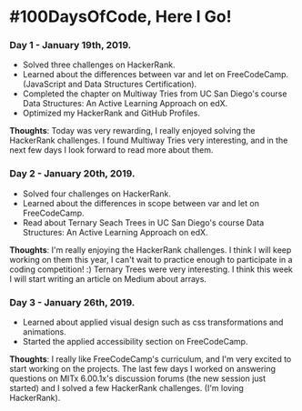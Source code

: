 # #100DaysOfCode, Here I Go!

### Day 1 - January 19th, 2019.
  - Solved three challenges on HackerRank.
  - Learned about the differences between var and let on FreeCodeCamp. (JavaScript and Data Structures Certification).
  - Completed the chapter on Multiway Tries from UC San Diego's course Data Structures: An Active Learning Approach on edX.
  - Optimized my HackerRank and GitHub Profiles.

**Thoughts**: Today was very rewarding, I really enjoyed solving the HackerRank challenges. I found Multiway Tries very interesting,        and in the next few days I look forward to read more about them. 

### Day 2 - January 20th, 2019.
  - Solved four challenges on HackerRank.
  - Learned about the differences in scope between var and let on FreeCodeCamp.
  - Read about Ternary Seach Trees in UC San Diego's course Data Structures: An Active Learning Approach on edX.
 
**Thoughts**: I'm really enjoying the HackerRank challenges. I think I will keep working on them this year, I can't wait to practice enough to participate in a coding competition! :) Ternary Trees were very interesting. I think this week I will start writing an article on Medium about arrays. 

### Day 3 - January 26th, 2019.
  - Learned about applied visual design such as css transformations and animations.
  - Started the applied accessibility section on FreeCodeCamp.
  
  **Thoughts**: I really like FreeCodeCamp's curriculum, and I'm very excited to start working on the projects. The last few days I worked on answering questions on MITx 6.00.1x's discussion forums (the new session just started) and I solved a few HackerRank challenges. (I'm loving HackerRank).
